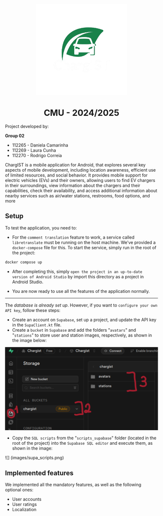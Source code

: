 <div align="center">
<img src="images/logo.png" width="300px" height="300px"/>
<br>
<h1>CMU - 2024/2025</h1>
</div>

Project developed by:

**Group 02**
- 112265 - Daniela Camarinha
- 112269 - Laura Cunha
- 112270 - Rodrigo Correia

 ChargIST is a mobile application for Android, that explores several key aspects of mobile development, including location
 awareness, efficient use of limited resources, and social behavior. It provides mobile support for electric vehicles (EVs)
 and their owners, allowing users to find EV chargers in their surroundings, view information about the chargers and their
 capabilities, check their availability, and access additional information about nearby services such as air/water stations,
 restrooms, food options, and more
 
## Setup

To test the application, you need to:

- For the `comment translation` feature to work, a service called `libretranslate` must be running on the host machine. We’ve provided a `docker-compose` file for this. To start the service, simply run in the root of the project:
```bash
docker compose up
```
- After completing this, simply `open the project in an up-to-date version of Android Studio` by import this directory as a project in Android Studio.

- You are now ready to use all the features of the application normally.

___
The *database is already set up*. However, if you want to `configure your own API key`, follow these steps:
- Create an account on `Supabase`, set up a project, and update the API key in the `SupaClient.kt` file.
- Create a `bucket` in `Supabase` and add the folders "`avatars`" and "`stations`" to store user and station images, respectively, as shown in the image below:

![](images/buckets.png)

- Copy the `SQL scripts` from the "`scripts_supabase`" folder (located in the root of the project) into the `Supabase SQL editor` and execute them, as shown in the image:

![]
(images/supa_scripts.png)




## Implemented features

We implemented all the mandatory features, as well as the following optional ones:
- User accounts
- User ratings
- Localization
